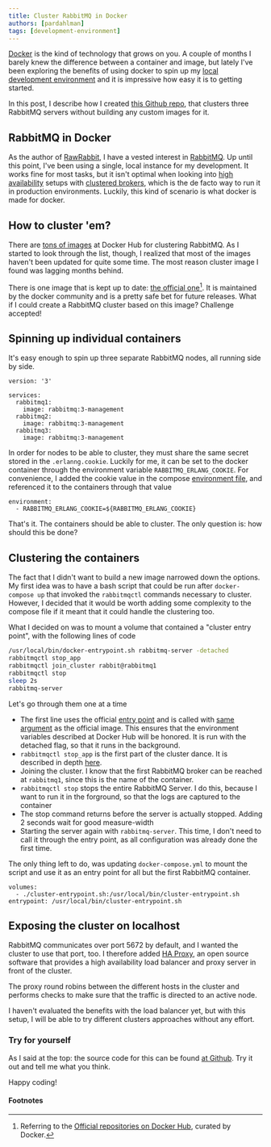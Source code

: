 ```yaml
---
title: Cluster RabbitMQ in Docker
authors: [pardahlman]
tags: [development-environment]
---
```


[Docker](http://docker.com/) is the kind of technology that grows on you. A couple of months I barely knew the difference between a container and image, but lately I've been exploring the benefits of using docker to spin up my [local development environment](./2017-05-21-local-setup-in-minutes-with-docker.md) and it is impressive how easy it is to getting started.

In this post, I describe how I created [this Github repo](https://github.com/pardahlman/docker-rabbitmq-cluster), that clusters three RabbitMQ servers without building any custom images for it.

<!-- truncate -->

## RabbitMQ in Docker

As the author of [RawRabbit](https://github.com/pardahlman/RawRabbit), I have a vested interest in [RabbitMQ](http://rabbitmq.com/). Up until this point, I've been using a single, local instance for my development. It works fine for most tasks, but it isn't optimal when looking into [high availability](https://www.rabbitmq.com/ha.html) setups with [clustered brokers](https://www.rabbitmq.com/clustering.html), which is the de facto way to run it in production environments. Luckily, this kind of scenario is what docker is made for docker.

## How to cluster 'em?

There are [tons of images](https://hub.docker.com/search/?isAutomated=0&isOfficial=0&page=1&pullCount=0&q=rabbitmq+cluster&starCount=0) at Docker Hub for clustering RabbitMQ. As I started to look through the list, though, I realized that most of the images haven't been updated for quite some time. The most reason cluster image I found was lagging months behind.

There is one image that is kept up to date: [the official one](https://hub.docker.com/r/_/rabbitmq/)[^1]. It is maintained by the docker community and is a pretty safe bet for future releases. What if I could create a RabbitMQ cluster based on this image? Challenge accepted!

## Spinning up individual containers

It's easy enough to spin up three separate RabbitMQ nodes, all running side by side.

```docker
version: '3'

services:
  rabbitmq1:
    image: rabbitmq:3-management
  rabbitmq2:
    image: rabbitmq:3-management
  rabbitmq3:
    image: rabbitmq:3-management
```

In order for nodes to be able to cluster, they must share the same secret stored in the `.erlanng.cookie`. Luckily for me, it can be set to the docker container through the environment variable `RABBITMQ_ERLANG_COOKIE`. For convenience, I added the cookie value in the compose [environment file](https://docs.docker.com/compose/environment-variables/#the-env-file), and referenced it to the containers through that value

```docker
environment:
  - RABBITMQ_ERLANG_COOKIE=${RABBITMQ_ERLANG_COOKIE}
```

That's it. The containers should be able to cluster. The only question is: how should this be done?

## Clustering the containers

The fact that I didn't want to build a new image narrowed down the options. My first idea was to have a bash script that could be run after `docker-compose up` that invoked the `rabbitmqctl` commands necessary to cluster. However, I decided that it would be worth adding some complexity to the compose file if it meant that it could handle the clustering too.

What I decided on was to mount a volume that contained a "cluster entry point", with the following lines of code


```sh
/usr/local/bin/docker-entrypoint.sh rabbitmq-server -detached
rabbitmqctl stop_app
rabbitmqctl join_cluster rabbit@rabbitmq1
rabbitmqctl stop
sleep 2s
rabbitmq-server
```

Let's go through them one at a time

* The first line uses the official [entry point](https://github.com/docker-library/rabbitmq/blob/1509b142f0b858bb9d8521397f34229cd3027c1e/3.6/debian/Dockerfile#L89) and is called with [same argument](https://github.com/docker-library/rabbitmq/blob/1509b142f0b858bb9d8521397f34229cd3027c1e/3.6/debian/Dockerfile#L92) as the official image. This ensures that the environment variables described at Docker Hub will be honored. It is run with the detached flag, so that it runs in the background.
* `rabbitmqctl stop_app` is the first part of the cluster dance. It is described in depth [here](https://www.rabbitmq.com/clustering.html).
* Joining the cluster. I know that the first RabbitMQ broker can be reached at `rabbitmq1`, since this is the name of the container.
* `rabbitmqctl stop` stops the entire RabbitMQ Server. I do this, because I want to run it in the forground, so that the logs are captured to the container
* The stop command returns before the server is actually stopped. Adding 2 seconds wait for good measure-width
* Starting the server again with `rabbitmq-server`. This time, I don't need to call it through the entry point, as all configuration was already done the first time.

The only thing left to do, was updating `docker-compose.yml` to mount the script and use it as an entry point for all but the first RabbitMQ container.

```docker
volumes:
  - ./cluster-entrypoint.sh:/usr/local/bin/cluster-entrypoint.sh
entrypoint: /usr/local/bin/cluster-entrypoint.sh
```

## Exposing the cluster on localhost

RabbitMQ communicates over port 5672 by default, and I wanted the cluster to use that port, too. I therefore added [HA Proxy](http://www.haproxy.org/), an open source software that provides a high availability load balancer and proxy server in front of the cluster.

The proxy round robins between the different hosts in the cluster and performs checks to make sure that the traffic is directed to an active node.

I haven't evaluated the benefits with the load balancer yet, but with this setup, I will be able to try different clusters approaches without any effort.

### Try for yourself

As I said at the top: the source code for this can be found [at Github](https://github.com/pardahlman/docker-rabbitmq-cluster). Try it out and tell me what you think.

Happy coding!

#### Footnotes
[^1]: Referring to the [Official repositories on Docker Hub](https://docs.docker.com/docker-hub/official_repos/), curated by Docker.
